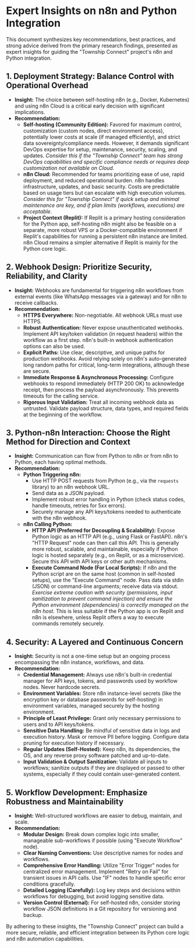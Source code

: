 # Expert Insights on n8n and Python Integration

This document synthesizes key recommendations, best practices, and strong advice derived from the primary research findings, presented as expert insights for guiding the "Township Connect" project's n8n and Python integration.

## 1. Deployment Strategy: Balance Control with Operational Overhead

*   **Insight:** The choice between self-hosting n8n (e.g., Docker, Kubernetes) and using n8n Cloud is a critical early decision with significant implications.
*   **Recommendation:**
    *   **Self-hosting (Community Edition):** Favored for maximum control, customization (custom nodes, direct environment access), potentially lower costs at scale (if managed efficiently), and strict data sovereignty/compliance needs. However, it demands significant DevOps expertise for setup, maintenance, security, scaling, and updates. *Consider this if the "Township Connect" team has strong DevOps capabilities and specific compliance needs or requires deep customization not available on Cloud.*
    *   **n8n Cloud:** Recommended for teams prioritizing ease of use, rapid deployment, and reduced operational burden. n8n handles infrastructure, updates, and basic security. Costs are predictable based on usage tiers but can escalate with high execution volumes. *Consider this for "Township Connect" if quick setup and minimal maintenance are key, and if plan limits (workflows, executions) are acceptable.*
    *   **Project Context (Replit):** If Replit is a primary hosting consideration for the Python app, self-hosting n8n might also be feasible on a separate, more robust VPS or a Docker-compatible environment if Replit's capabilities for running a persistent n8n instance are limited. n8n Cloud remains a simpler alternative if Replit is mainly for the Python core logic.

## 2. Webhook Design: Prioritize Security, Reliability, and Clarity

*   **Insight:** Webhooks are fundamental for triggering n8n workflows from external events (like WhatsApp messages via a gateway) and for n8n to receive callbacks.
*   **Recommendation:**
    *   **HTTPS Everywhere:** Non-negotiable. All webhook URLs must use HTTPS.
    *   **Robust Authentication:** Never expose unauthenticated webhooks. Implement API key/token validation (in request headers) within the workflow as a first step. n8n's built-in webhook authentication options can also be used.
    *   **Explicit Paths:** Use clear, descriptive, and unique paths for production webhooks. Avoid relying solely on n8n's auto-generated long random paths for critical, long-term integrations, although these are secure.
    *   **Immediate Response & Asynchronous Processing:** Configure webhooks to respond immediately (HTTP 200 OK) to acknowledge receipt, then process the payload asynchronously. This prevents timeouts for the calling service.
    *   **Rigorous Input Validation:** Treat all incoming webhook data as untrusted. Validate payload structure, data types, and required fields at the beginning of the workflow.

## 3. Python-n8n Interaction: Choose the Right Method for Direction and Context

*   **Insight:** Communication can flow from Python to n8n or from n8n to Python, each having optimal methods.
*   **Recommendation:**
    *   **Python Triggering n8n:**
        *   Use HTTP POST requests from Python (e.g., via the `requests` library) to an n8n webhook URL.
        *   Send data as a JSON payload.
        *   Implement robust error handling in Python (check status codes, handle timeouts, retries for 5xx errors).
        *   Securely manage any API keys/tokens needed to authenticate with the n8n webhook.
    *   **n8n Calling Python:**
        *   **HTTP API (Preferred for Decoupling & Scalability):** Expose Python logic as an HTTP API (e.g., using Flask or FastAPI). n8n's "HTTP Request" node can then call this API. This is generally more robust, scalable, and maintainable, especially if Python logic is hosted separately (e.g., on Replit, or as a microservice). Secure this API with API keys or other auth mechanisms.
        *   **Execute Command Node (For Local Scripts):** If n8n and the Python script are on the same host (common in self-hosted setups), use the "Execute Command" node. Pass data via stdin (JSON) or command-line arguments; receive data via stdout. *Exercise extreme caution with security (permissions, input sanitization to prevent command injection) and ensure the Python environment (dependencies) is correctly managed on the n8n host.* This is less suitable if the Python app is on Replit and n8n is elsewhere, unless Replit offers a way to execute commands remotely securely.

## 4. Security: A Layered and Continuous Concern

*   **Insight:** Security is not a one-time setup but an ongoing process encompassing the n8n instance, workflows, and data.
*   **Recommendation:**
    *   **Credential Management:** Always use n8n's built-in credential manager for API keys, tokens, and passwords used by workflow nodes. Never hardcode secrets.
    *   **Environment Variables:** Store n8n instance-level secrets (like the encryption key or database passwords for self-hosting) in environment variables, managed securely by the hosting environment.
    *   **Principle of Least Privilege:** Grant only necessary permissions to users and to API keys/tokens.
    *   **Sensitive Data Handling:** Be mindful of sensitive data in logs and execution history. Mask or remove PII before logging. Configure data pruning for execution history if necessary.
    *   **Regular Updates (Self-Hosted):** Keep n8n, its dependencies, the OS, and any reverse proxy software patched and up-to-date.
    *   **Input Validation & Output Sanitization:** Validate all inputs to workflows; sanitize outputs if they are displayed or passed to other systems, especially if they could contain user-generated content.

## 5. Workflow Development: Emphasize Robustness and Maintainability

*   **Insight:** Well-structured workflows are easier to debug, maintain, and scale.
*   **Recommendation:**
    *   **Modular Design:** Break down complex logic into smaller, manageable sub-workflows if possible (using "Execute Workflow" node).
    *   **Clear Naming Conventions:** Use descriptive names for nodes and workflows.
    *   **Comprehensive Error Handling:** Utilize "Error Trigger" nodes for centralized error management. Implement "Retry on Fail" for transient issues in API calls. Use "IF" nodes to handle specific error conditions gracefully.
    *   **Detailed Logging (Carefully):** Log key steps and decisions within workflows for debugging, but avoid logging sensitive data.
    *   **Version Control (External):** For self-hosted n8n, consider storing workflow JSON definitions in a Git repository for versioning and backup.

By adhering to these insights, the "Township Connect" project can build a more secure, reliable, and efficient integration between its Python core logic and n8n automation capabilities.